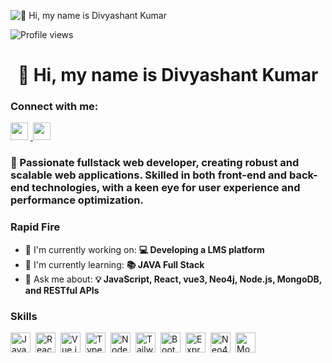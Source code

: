 ![👋 Hi, my name is Divyashant Kumar](https://www.cloudtransformation.com.sg/wp-content/uploads/2018/08/banner-softwaredev.jpg)

![Profile views](https://komarev.com/ghpvc/?username=divyashantkumar&label=Profile%20views&color=0e75b6&style=flat)

<div id="toc">
  <ul align="center" style="list-style: none">
    <summary>
      <h1>
        👋 Hi, my name is Divyashant Kumar
      </h1>
    </summary>
  </ul>
</div>

**<h3 align="left">Connect with me:</h3>** 
<p align="left">
  <a href="https://github.com/divyashantkumar" target="_blank">
    <img src="https://img.shields.io/badge/GitHub-100000?logo=github&logoColor=white" height="28" style="margin-right: 4px">
  </a> 
  <a href="https://www.linkedin.com/in/divyashantkumar/" target="_blank">
    <img src="https://img.shields.io/badge/LinkedIn-0077B5?logo=linkedin&logoColor=white" height="28" style="margin-right: 4px">
  </a> 
<!--   <a href="" target="_blank">
    <img src="https://img.shields.io/badge/Twitter-000000?logo=X&logoColor=white" height="28" style="margin-right: 4px">
  </a> -->
</p>

 **<h3 align="left">🚀 Passionate fullstack web developer, creating robust and scalable web applications. Skilled in both front-end and back-end technologies, with a keen eye for user experience and performance optimization.</h3>**

**<h3 align="left">Rapid Fire</h3>**

- 💼 I'm currently working on: **💻 Developing a LMS platform**
- 🌱 I'm currently learning: **📚 JAVA Full Stack**
- 💬 Ask me about: **💡 JavaScript, React, vue3, Neo4j, Node.js, MongoDB, and RESTful APIs**

 **<h3 align="left">Skills</h3>**

<div style="display: flex; flex-wrap: wrap; gap: 4px; justify-content: left;">
  <img src="https://img.shields.io/badge/JavaScript-F7DF1C?logo=javascript&logoColor=white" height="32" alt="JavaScript" style="margin-right: 4px"> 
  
  <img src="https://img.shields.io/badge/React-20232A?logo=react&logoColor=61DAFB" height="32" alt="React" style="margin-right: 4px"> 
  
  <img src="https://img.shields.io/badge/vue.js-FFFFFF?logo=vue.js&logoColor=4FC08D" height="32" alt="Vue.js" style="margin-right: 4px">   

  <img src="https://img.shields.io/badge/TypeScript-3178C6?logo=typescript&logoColor=white" height="32" alt="TypeScript" style="margin-right: 4px"> 
  
  <img src="https://img.shields.io/badge/Node.js-8CC84B?logo=node.js&logoColor=white" height="32" alt="Node.js" style="margin-right: 4px"> 
  
  <img src="https://img.shields.io/badge/Tailwind_CSS-38B2AC?logo=tailwind-css&logoColor=white" height="32" alt="Tailwind CSS" style="margin-right: 4px"> 

  <img src="https://img.shields.io/badge/bootstrap-7952B3?logo=bootstrap&logoColor=FFFFFF" height="32" alt="Bootstrap" style="margin-right: 4px"> 
  
  <img src="https://img.shields.io/badge/Express-000000?logo=express&logoColor=white" height="32" alt="Express" style="margin-right: 4px"> 
  
   <img src="https://img.shields.io/badge/Neo4j-4581C3?logo=neo4j&logoColor=FFFFFF" height="32" alt="Neo4j" style="margin-right: 4px"> 

  <img src="https://img.shields.io/badge/MongoDB-4EA94B?logo=mongodb&logoColor=white" height="32" alt="MongoDB" style="margin-right: 4px"> 
</div>

